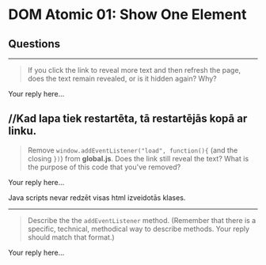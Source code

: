 # DOM Atomic 01: Show One Element

## Questions

---

> If you click the link to reveal more text and then refresh the page, does the text remain revealed, or is it hidden again? Why?

Your reply here...

//Kad lapa tiek restartēta, tā restartējās kopā ar linku.
---

> Remove `window.addEventListener("load", function(){` (and the closing `})`) from **global.js**. Does the link still reveal the text? What is the purpose of this code that you've removed?

Your reply here...

Java scripts nevar redzēt visas html izveidotās klases.

---

> Describe the the `addEventListener` method. (Remember that there is a specific, technical, methodical way to describe methods. Your reply should match that format.)

Your reply here...
